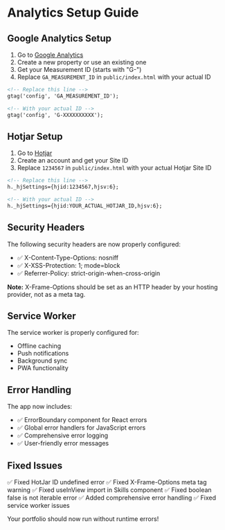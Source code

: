 # Analytics Setup Guide

## Google Analytics Setup

1. Go to [Google Analytics](https://analytics.google.com/)
2. Create a new property or use an existing one
3. Get your Measurement ID (starts with "G-")
4. Replace `GA_MEASUREMENT_ID` in `public/index.html` with your actual ID

```html
<!-- Replace this line -->
gtag('config', 'GA_MEASUREMENT_ID');

<!-- With your actual ID -->
gtag('config', 'G-XXXXXXXXXX');
```

## Hotjar Setup

1. Go to [Hotjar](https://www.hotjar.com/)
2. Create an account and get your Site ID
3. Replace `1234567` in `public/index.html` with your actual Hotjar Site ID

```html
<!-- Replace this line -->
h._hjSettings={hjid:1234567,hjsv:6};

<!-- With your actual ID -->
h._hjSettings={hjid:YOUR_ACTUAL_HOTJAR_ID,hjsv:6};
```

## Security Headers

The following security headers are now properly configured:

- ✅ X-Content-Type-Options: nosniff
- ✅ X-XSS-Protection: 1; mode=block
- ✅ Referrer-Policy: strict-origin-when-cross-origin

**Note:** X-Frame-Options should be set as an HTTP header by your hosting provider, not as a meta tag.

## Service Worker

The service worker is properly configured for:
- Offline caching
- Push notifications
- Background sync
- PWA functionality

## Error Handling

The app now includes:
- ✅ ErrorBoundary component for React errors
- ✅ Global error handlers for JavaScript errors
- ✅ Comprehensive error logging
- ✅ User-friendly error messages

## Fixed Issues

✅ Fixed HotJar ID undefined error
✅ Fixed X-Frame-Options meta tag warning
✅ Fixed useInView import in Skills component
✅ Fixed boolean false is not iterable error
✅ Added comprehensive error handling
✅ Fixed service worker issues

Your portfolio should now run without runtime errors! 